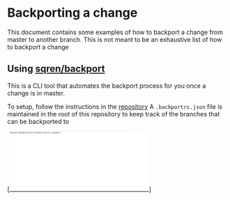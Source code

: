 <!--
  ~ Licensed to the Apache Software Foundation (ASF) under one
  ~ or more contributor license agreements.  See the NOTICE file
  ~ distributed with this work for additional information
  ~ regarding copyright ownership.  The ASF licenses this file
  ~ to you under the Apache License, Version 2.0 (the
  ~ "License"); you may not use this file except in compliance
  ~ with the License.  You may obtain a copy of the License at
  ~
  ~   http://www.apache.org/licenses/LICENSE-2.0
  ~
  ~ Unless required by applicable law or agreed to in writing,
  ~ software distributed under the License is distributed on an
  ~ "AS IS" BASIS, WITHOUT WARRANTIES OR CONDITIONS OF ANY
  ~ KIND, either express or implied.  See the License for the
  ~ specific language governing permissions and limitations
  ~ under the License.
  -->

# Backporting a change
This document contains some examples of how to backport a change from master to another branch. This is not meant to be
an exhaustive list of how to backport a change

## Using [sqren/backport](https://github.com/sqren/backport)
This is a CLI tool that automates the backport process for you once a change is in master.

To setup, follow the instructions in the [repository](https://github.com/sqren/backport)
A `.backportrc.json` file is maintained in the root of this repository to keep track of the branches that can be
backported to

[![example](backport-fail.gif)]
